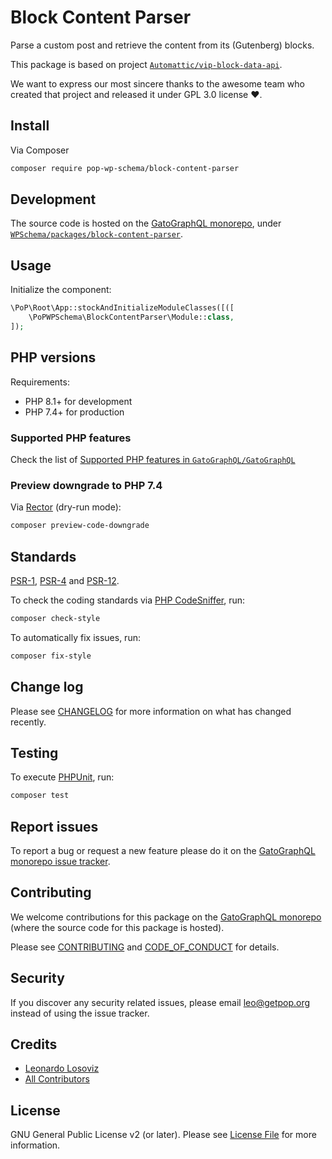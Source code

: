 # Block Content Parser

<!--
[![Build Status][ico-travis]][link-travis]
[![Quality Score][ico-code-quality]][link-code-quality]
[![Software License][ico-license]](LICENSE.md)
[![Latest Version on Packagist][ico-version]][link-packagist]
[![Coverage Status][ico-scrutinizer]][link-scrutinizer]
[![Total Downloads][ico-downloads]][link-downloads]
-->

Parse a custom post and retrieve the content from its (Gutenberg) blocks.

This package is based on project [`Automattic/vip-block-data-api`](https://github.com/Automattic/vip-block-data-api).

We want to express our most sincere thanks to the awesome team who created that project and released it under GPL 3.0 license ❤️.

## Install

Via Composer

``` bash
composer require pop-wp-schema/block-content-parser
```

## Development

The source code is hosted on the [GatoGraphQL monorepo](https://github.com/GatoGraphQL/GatoGraphQL), under [`WPSchema/packages/block-content-parser`](https://github.com/GatoGraphQL/GatoGraphQL/tree/master/layers/WPSchema/packages/block-content-parser).

## Usage

Initialize the component:

``` php
\PoP\Root\App::stockAndInitializeModuleClasses([([
    \PoPWPSchema\BlockContentParser\Module::class,
]);
```

## PHP versions

Requirements:

- PHP 8.1+ for development
- PHP 7.4+ for production

### Supported PHP features

Check the list of [Supported PHP features in `GatoGraphQL/GatoGraphQL`](https://github.com/GatoGraphQL/GatoGraphQL/blob/master/docs/supported-php-features.md)

### Preview downgrade to PHP 7.4

Via [Rector](https://github.com/rectorphp/rector) (dry-run mode):

```bash
composer preview-code-downgrade
```

## Standards

[PSR-1](https://www.php-fig.org/psr/psr-1), [PSR-4](https://www.php-fig.org/psr/psr-4) and [PSR-12](https://www.php-fig.org/psr/psr-12).

To check the coding standards via [PHP CodeSniffer](https://github.com/squizlabs/PHP_CodeSniffer), run:

``` bash
composer check-style
```

To automatically fix issues, run:

``` bash
composer fix-style
```

## Change log

Please see [CHANGELOG](CHANGELOG.md) for more information on what has changed recently.

## Testing

To execute [PHPUnit](https://phpunit.de/), run:

``` bash
composer test
```

## Report issues

To report a bug or request a new feature please do it on the [GatoGraphQL monorepo issue tracker](https://github.com/GatoGraphQL/GatoGraphQL/issues).

## Contributing

We welcome contributions for this package on the [GatoGraphQL monorepo](https://github.com/GatoGraphQL/GatoGraphQL) (where the source code for this package is hosted).

Please see [CONTRIBUTING](CONTRIBUTING.md) and [CODE_OF_CONDUCT](CODE_OF_CONDUCT.md) for details.

## Security

If you discover any security related issues, please email leo@getpop.org instead of using the issue tracker.

## Credits

- [Leonardo Losoviz][link-author]
- [All Contributors][link-contributors]

## License

GNU General Public License v2 (or later). Please see [License File](LICENSE.md) for more information.

[ico-version]: https://img.shields.io/packagist/v/pop-wp-schema/block-content-parser.svg?style=flat-square
[ico-license]: https://img.shields.io/badge/license-GPLv2-brightgreen.svg?style=flat-square
[ico-travis]: https://img.shields.io/travis/pop-wp-schema/block-content-parser/master.svg?style=flat-square
[ico-scrutinizer]: https://img.shields.io/scrutinizer/coverage/g/pop-wp-schema/block-content-parser.svg?style=flat-square
[ico-code-quality]: https://img.shields.io/scrutinizer/g/pop-wp-schema/block-content-parser.svg?style=flat-square
[ico-downloads]: https://img.shields.io/packagist/dt/pop-wp-schema/block-content-parser.svg?style=flat-square

[link-packagist]: https://packagist.org/packages/pop-wp-schema/block-content-parser
[link-travis]: https://travis-ci.org/pop-wp-schema/block-content-parser
[link-scrutinizer]: https://scrutinizer-ci.com/g/pop-wp-schema/block-content-parser/code-structure
[link-code-quality]: https://scrutinizer-ci.com/g/pop-wp-schema/block-content-parser
[link-downloads]: https://packagist.org/packages/pop-wp-schema/block-content-parser
[link-author]: https://github.com/leoloso
[link-contributors]: ../../../../../../contributors
